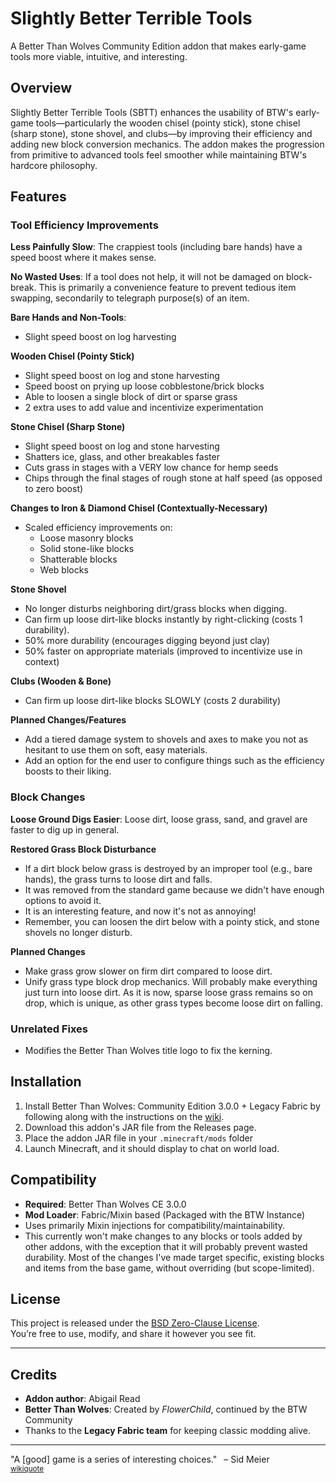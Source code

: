 # Slightly Better Terrible Tools

A Better Than Wolves Community Edition addon that makes early-game tools more viable, intuitive, and interesting.

## Overview

Slightly Better Terrible Tools (SBTT) enhances the usability of BTW's early-game tools—particularly the wooden chisel (pointy stick), stone chisel (sharp stone), stone shovel, and clubs—by improving their efficiency and adding new block conversion mechanics. The addon makes the progression from primitive to advanced tools feel smoother while maintaining BTW's hardcore philosophy.

## Features

### Tool Efficiency Improvements

**Less Painfully Slow**: The crappiest tools (including bare hands) have a speed boost where it makes sense.

**No Wasted Uses**: If a tool does not help, it will not be damaged on block-break.  This is primarily a convenience
feature to prevent tedious item swapping, secondarily to telegraph purpose(s) of an item.

**Bare Hands and Non-Tools**:
- Slight speed boost on log harvesting

**Wooden Chisel (Pointy Stick)**
- Slight speed boost on log and stone harvesting
- Speed boost on prying up loose cobblestone/brick blocks
- Able to loosen a single block of dirt or sparse grass
- 2 extra uses to add value and incentivize experimentation

**Stone Chisel (Sharp Stone)**
- Slight speed boost on log and stone harvesting
- Shatters ice, glass, and other breakables faster
- Cuts grass in stages with a VERY low chance for hemp seeds
- Chips through the final stages of rough stone at half speed (as opposed to zero boost)

**Changes to Iron & Diamond Chisel (Contextually-Necessary)**
- Scaled efficiency improvements on:
    - Loose masonry blocks
    - Solid stone-like blocks
    - Shatterable blocks
    - Web blocks

**Stone Shovel**
- No longer disturbs neighboring dirt/grass blocks when digging.
- Can firm up loose dirt-like blocks instantly by right-clicking (costs 1 durability).
- 50% more durability (encourages digging beyond just clay)
- 50% faster on appropriate materials (improved to incentivize use in context)

**Clubs (Wooden & Bone)**
- Can firm up loose dirt-like blocks SLOWLY (costs 2 durability)

**Planned Changes/Features**
- Add a tiered damage system to shovels and axes to make you not as hesitant to use them on soft, easy materials.
- Add an option for the end user to configure things such as the efficiency boosts to their liking.

### Block Changes

**Loose Ground Digs Easier**: Loose dirt, loose grass, sand, and gravel are faster to dig up in general.

**Restored Grass Block Disturbance**
- If a dirt block below grass is destroyed by an improper tool (e.g., bare hands), the grass turns to loose dirt and falls.
- It was removed from the standard game because we didn't have enough options to avoid it.
- It is an interesting feature, and now it's not as annoying!
- Remember, you can loosen the dirt below with a pointy stick, and stone shovels no longer disturb.

**Planned Changes**
- Make grass grow slower on firm dirt compared to loose dirt.
- Unify grass type block drop mechanics.  Will probably make everything just turn into loose dirt.  As it is now,
sparse loose grass remains so on drop, which is unique, as other grass types become loose dirt on falling.

### Unrelated Fixes

- Modifies the Better Than Wolves title logo to fix the kerning.

## Installation

1. Install Better Than Wolves: Community Edition 3.0.0 + Legacy Fabric by following along with the instructions on the [wiki](https://wiki.btwce.com/view/Main_Page).
2. Download this addon's JAR file from the Releases page.
3. Place the addon JAR file in your `.minecraft/mods` folder
4. Launch Minecraft, and it should display to chat on world load.

## Compatibility

- **Required**: Better Than Wolves CE 3.0.0
- **Mod Loader**: Fabric/Mixin based (Packaged with the BTW Instance)
- Uses primarily Mixin injections for compatibility/maintainability.
- This currently won't make changes to any blocks or tools added by other addons, with the exception that it will probably prevent wasted durability.  Most of the changes I've made target specific, existing blocks and items from the base game, without overriding (but scope-limited).

## License
This project is released under the [BSD Zero-Clause License](LICENSE).  
You’re free to use, modify, and share it however you see fit.

---

## Credits
- **Addon author**: Abigail Read
- **Better Than Wolves**: Created by *FlowerChild*, continued by the BTW Community
- Thanks to the **Legacy Fabric team** for keeping classic modding alive.

---
"A [good] game is a series of interesting choices." &ensp;– Sid Meier
</br><small>
[wikiquote](https://en.wikiquote.org/wiki/Sid_Meier)
</small>

